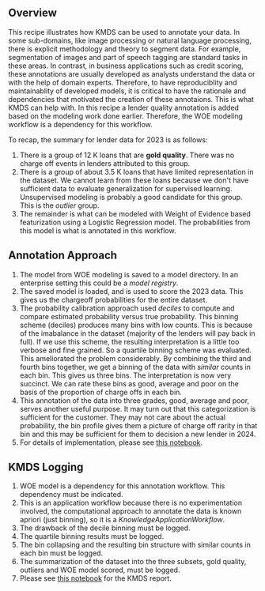 ## Overview
This recipe illustrates how KMDS can be used to annotate your data. In some sub-domains, like image processing or natural language processing, there is explicit methodology and theory to segment data. For example, segmentation of images and part of speech tagging are standard tasks in these areas. In contrast, in business applications such as credit scoring, these annotations are usually developed as analysts understand the data or with the help of domain experts. Therefore, to have reproduciblity and maintainablity of developed models, it is critical to have the rationale and dependencies that motivated the creation of these annotaions. This is what KMDS can help with. In this recipe a lender quality annotation is added based on the modeling work done earlier. Therefore, the WOE modeling workflow is a dependency for this workflow.

To recap, the summary for lender data for 2023 is as follows:
1. There is a group of 12 K loans that are **gold quality**. There was no charge off events in lenders attributed to this group.
2. There is a group of about 3.5 K loans that have limited representation in the dataset. We cannot learn from these loans because we don't have sufficient data to evaluate generalization for supervised learning. Unsupervised modeling is probably a good candidate for this group. This is the _outlier_ group.
3. The remainder is what can be modeled with Weight of Evidence based featurization using a Logistic Regression model. The probabilities from this model is what is annotated in this workflow.

## Annotation Approach
1. The model from WOE modeling is saved to a model directory. In an enterprise setting this could be a _model registry_.
2. The saved model is loaded, and is used to score the 2023 data. This gives us the chargeoff probabilities for the entire dataset.
3. The probability calibration approach used _deciles_ to compute and compare estimated probability versus true probability. This binning scheme (deciles) produces many bins with low counts. This is because of the imabalance in the dataset (majority of the lenders will pay back in full). If we use this scheme, the resulting interpretation is a little too verbose and fine grained. So a quartile binning scheme was evaluated. This ameliorated the problem considerably. By combining the third and fourth bins together, we get a binning of the data with _similar_ counts in each bin. This gives us three bins. The interpretation is now very succinct. We can rate these bins as good, average and poor on the basis of the proportion of charge offs in each bin.
4. This annotation of the data into three grades, good, average and poor, serves another useful purpose. It may turn out that this categorization is sufficient for the customer. They may not care about the actual probability, the bin profile gives them a picture of charge off rarity in that bin and this may be sufficient for them to decision a new lender in 2024.
5. For details of implementation, please see [this notebook](https://github.com/rajivsam/kmds_recipes/blob/main/recipes/machine_learning/data_annotation/7a_loan_data_annotation.ipynb).

## KMDS Logging
1. WOE model is a dependency for this annotation workflow. This dependency must be indicated.
2. This is an application workflow because there is no experimentation involved, the computational approach to annotate the data is known apriori (just binning), so it is a _KnowledgeApplicationWorkflow_.
3. The drawback of the decile binning must be logged.
4. The quartile binning results must be logged.
5. The bin collapsing and the resulting bin structure with similar counts in each bin must be logged.
6. The summarization of the dataset into the three subsets, gold quality, outliers and WOE model scored, must be logged.
7. Please see [this notebook](https://github.com/rajivsam/kmds_recipes/blob/main/recipes/machine_learning/data_annotation/7a_chargeoffs_data_annotation_report.ipynb) for the KMDS report.

